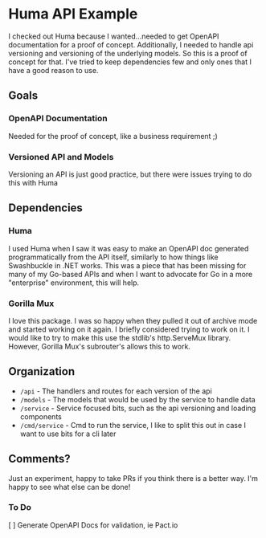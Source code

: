 # Huma API Example

I checked out Huma because I wanted...needed to get OpenAPI documentation for a proof of concept.  Additionally,
I needed to handle api versioning and versioning of the underlying models.  So this is a proof of concept for that. I've
tried to keep dependencies few and only ones that I have a good reason to use. 


## Goals
### OpenAPI Documentation
Needed for the proof of concept, like a business requirement ;) 

### Versioned API and Models
Versioning an API is just good practice, but there were issues trying to do this with Huma

## Dependencies
### Huma
I used Huma when I saw it was easy to make an OpenAPI doc generated programmatically from the API itself, similarly to 
how things like Swashbuckle in .NET works.  This was a piece that has been missing for many of my Go-based APIs and 
when I want to advocate for Go in a more "enterprise" environment, this will help. 

### Gorilla Mux
I love this package. I was so happy when they pulled it out of archive mode and started working on it again. I briefly 
considered trying to work on it. I would like to try to make this use the stdlib's http.ServeMux library. However, Gorilla Mux's
subrouter's allows this to work. 

## Organization
- `/api` - The handlers and routes for each version of the api
- `/models` - The models that would be used by the service to handle data
- `/service` - Service focused bits, such as the api versioning and loading components
- `/cmd/service` - Cmd to run the service, I like to split this out in case I want to use bits for a cli later

## Comments?
Just an experiment, happy to take PRs if you think there is a better way. I'm happy to see what else can be done!

### To Do

[ ] Generate OpenAPI Docs for validation, ie Pact.io